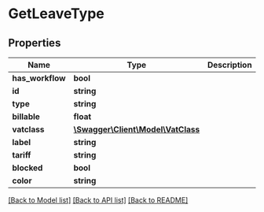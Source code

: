 # GetLeaveType

## Properties

 Name             | Type                                              | Description | Notes      
------------------|---------------------------------------------------|-------------|------------
 **has_workflow** | **bool**                                          |             | [optional] 
 **id**           | **string**                                        |             | [optional] 
 **type**         | **string**                                        |             | [optional] 
 **billable**     | **float**                                         |             | [optional] 
 **vatclass**     | [**\Swagger\Client\Model\VatClass**](VatClass.md) |             | [optional] 
 **label**        | **string**                                        |             | [optional] 
 **tariff**       | **string**                                        |             | [optional] 
 **blocked**      | **bool**                                          |             | [optional] 
 **color**        | **string**                                        |             | [optional] 

[[Back to Model list]](../../README.md#documentation-for-models) [[Back to API list]](../../README.md#documentation-for-api-endpoints) [[Back to README]](../../README.md)


